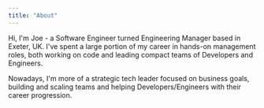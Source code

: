 ```yaml
---
title: "About"
---
```


Hi, I'm Joe - a Software Engineer turned Engineering Manager based in Exeter, UK. I've spent a large portion of my career in hands-on management roles, both working on code and leading compact teams of Developers and Engineers.

Nowadays, I'm more of a strategic tech leader focused on business goals, building and scaling teams and helping Developers/Engineers with their career progression.
